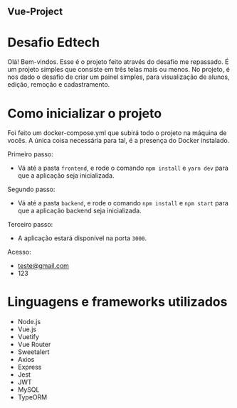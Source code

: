 ## Vue-Project
# Desafio Edtech

Olá! Bem-vindos. Esse é o projeto feito através do desafio me repassado. É um projeto simples que consiste em três telas mais ou menos. No projeto, é nos dado o desafio de criar um painel simples, para visualização de alunos, edição, remoção e cadastramento.

# Como inicializar o projeto

Foi feito um docker-compose.yml que subirá todo o projeto na máquina de vocês. A única coisa necessária para tal, é a presença do Docker instalado.

Primeiro passo:
  - Vá até a pasta `frontend`, e rode o comando `npm install` e `yarn dev` para que a aplicação seja inicializada.

Segundo passo:
  - Vá até a pasta `backend`, e rode o comando `npm install` e `npm start` para que a aplicação backend seja inicializada.

Terceiro passo:
  - A aplicação estará disponível na porta `3000`.

Acesso:
  - teste@gmail.com
  - 123

# Linguagens e frameworks utilizados

- Node.js
- Vue.js
- Vuetify
- Vue Router
- Sweetalert
- Axios
- Express
- Jest
- JWT
- MySQL
- TypeORM
